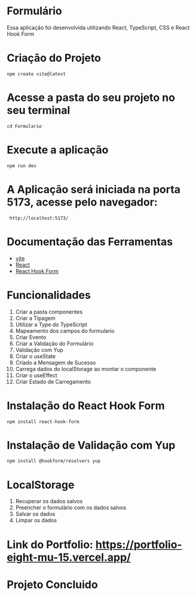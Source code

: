 
# Formulário

Essa aplicação foi desenvolvida utilizando React, TypeScript, CSS e  React Hook Form 

# Criação do Projeto
    npm create vite@latest 

# Acesse a pasta do seu projeto no seu terminal      

    cd Formulario

# Execute a aplicação
    npm run dev

# A Aplicação será iniciada na porta 5173, acesse pelo navegador:
     http://localhost:5173/          

# Documentação das Ferramentas
   - [vite](https://vitejs.dev/)
   - [React](https://react.dev/)
   - [React Hook Form](https://www.react-hook-form.com/)
  
   

# Funcionalidades
1. Criar a pasta componentes
2. Criar a Tipagem
3. Utilizar a Type do TypeScript
4. Mapeamento dos campos do formulario
5. Criar Evento
6. Criar a Validação do Formulário
7. Validação com Yup
8. Criar o useState
9. Criado a Mensagem de Sucesso
10. Carrega dados do localStorage ao montar o componente
11. Criar o useEffect
12. Criar Estado de Carregamento




# Instalação do React Hook Form
    npm install react-hook-form

 # Instalação de Validação com Yup
    npm install @hookform/resolvers yup 


 # LocalStorage

 1. Recuperar os dados salvos
 2. Preencher o formulário com os dados salvos
 3. Salvar os dados
 4. Limpar os dados


# Link do Portfolio:  https://portfolio-eight-mu-15.vercel.app/


 
# Projeto Concluido